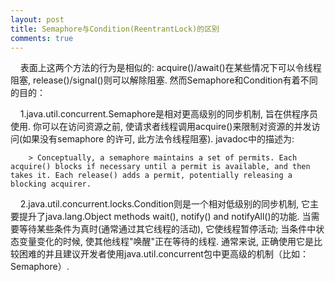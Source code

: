 ```yaml
---
layout: post
title: Semaphore与Condition(ReentrantLock)的区别
comments: true
---
```


&nbsp;&nbsp;&nbsp;&nbsp;表面上这两个方法的行为是相似的: acquire()/await()在某些情况下可以令线程阻塞, release()/signal()则可以解除阻塞. 然而Semaphore和Condition有着不同的目的：

&nbsp;&nbsp;&nbsp;&nbsp;1.java.util.concurrent.Semaphore是相对更高级别的同步机制, 旨在供程序员使用. 你可以在访问资源之前, 使请求者线程调用acquire()来限制对资源的并发访问(如果没有semaphore 的许可, 此方法令线程阻塞). javadoc中的描述为:

        > Conceptually, a semaphore maintains a set of permits. Each acquire() blocks if necessary until a permit is available, and then takes it. Each release() adds a permit, potentially releasing a blocking acquirer.

&nbsp;&nbsp;&nbsp;&nbsp;2.java.util.concurrent.locks.Condition则是一个相对低级别的同步机制, 它主要提升了java.lang.Object methods wait(), notify() and notifyAll()的功能. 当需要等待某些条件为真时(通常通过其它线程的活动), 它使线程暂停活动; 当条件中状态变量变化的时候, 使其他线程"唤醒"正在等待的线程. 通常来说, 正确使用它是比较困难的并且建议开发者使用java.util.concurrent包中更高级的机制（比如： Semaphore）.